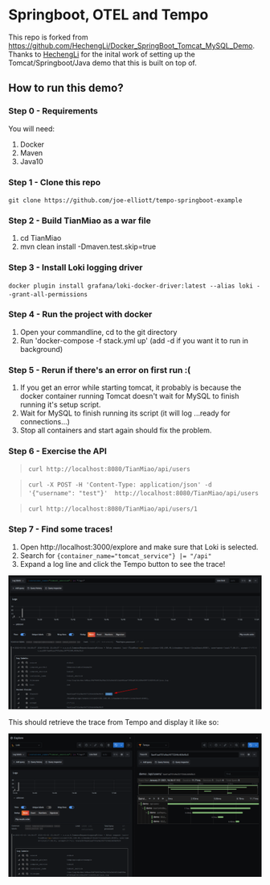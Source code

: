 # Springboot, OTEL and Tempo

This repo is forked from https://github.com/HechengLi/Docker_SpringBoot_Tomcat_MySQL_Demo.  Thanks to [HechengLi](https://github.com/HechengLi) for the inital work of setting up the Tomcat/Springboot/Java demo that this is built on top of.

## How to run this demo?

### Step 0 - Requirements
You will need:
1. Docker
1. Maven
1. Java10

### Step 1 - Clone this repo
`git clone https://github.com/joe-elliott/tempo-springboot-example`

### Step 2 - Build TianMiao as a war file
1. cd TianMiao
1. mvn clean install -Dmaven.test.skip=true

### Step 3 - Install Loki logging driver
`docker plugin install grafana/loki-docker-driver:latest --alias loki --grant-all-permissions`

### Step 4 - Run the project with docker
1. Open your commandline, cd to the git directory
1. Run 'docker-compose -f stack.yml up' (add -d if you want it to run in background)

### Step 5 - Rerun if there's an error on first run :(
1. If you get an error while starting tomcat, it probably is because the docker container running Tomcat doesn't wait for MySQL to finish running it's setup script.
1. Wait for MySQL to finish running its script (it will log ...ready for connections...)
1. Stop all containers and start again should fix the problem.

### Step 6 - Exercise the API
> `curl http://localhost:8080/TianMiao/api/users`

> `curl -X POST -H 'Content-Type: application/json' -d '{"username": "test"}'  http://localhost:8080/TianMiao/api/users`

> `curl http://localhost:8080/TianMiao/api/users/1`

### Step 7 - Find some traces!

1. Open http://localhost:3000/explore and make sure that Loki is selected.
1. Search for `{container_name="tomcat_service"} |= "/api"`
1. Expand a log line and click the Tempo button to see the trace!

![Loki Derived Fields](./loki.png)

This should retrieve the trace from Tempo and display it like so:

![Loki Tempo splitscreen](./tempo.png)

